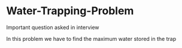 # Water-Trapping-Problem
Important question asked in interview

In this problem we have to find the maximum water stored in the trap
